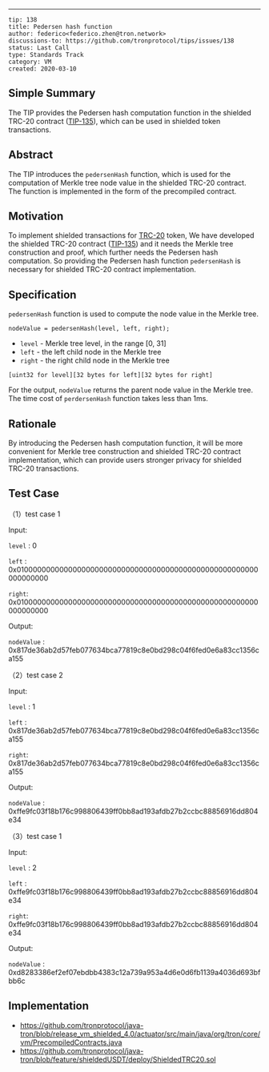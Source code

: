 ---
```
tip: 138 
title: Pedersen hash function 
author: federico<federico.zhen@tron.network>
discussions-to: https://github.com/tronprotocol/tips/issues/138
status: Last Call
type: Standards Track
category: VM
created: 2020-03-10
```

## Simple Summary 

The TIP provides the Pedersen hash computation function in the shielded TRC-20 contract ([TIP-135](https://github.com/tronprotocol/tips/blob/master/tip-135.md)), which can be used in shielded token transactions.

## Abstract 

The TIP introduces the `pedersenHash` function, which is used for the computation of Merkle tree node value in the shielded TRC-20 contract. The function is implemented in the form of the precompiled contract.

## Motivation 

To implement shielded transactions for [TRC-20](https://github.com/tronprotocol/TIPs/blob/master/tip-20.md) token,  We have developed the shielded TRC-20 contract ([TIP-135](https://github.com/tronprotocol/tips/blob/master/tip-135.md)) and  it needs the Merkle tree construction and proof, which further needs the Pedersen hash computation. So providing the Pedersen hash function `pedersenHash` is necessary for shielded TRC-20 contract implementation.

## Specification

`pedersenHash` function is used to compute the node value in the  Merkle tree.

```
nodeValue = pedersenHash(level, left, right);
```

* `level` - Merkle tree level, in the range [0, 31]
* `left` - the left child node in the Merkle tree
* `right` - the right child node in the Merkle tree

```
[uint32 for level][32 bytes for left][32 bytes for right]
```

 For the output, `nodeValue` returns the parent node value in the Merkle tree. The time cost of `perdersenHash` function takes less than 1ms.

## Rationale

By introducing the Pedersen hash computation function, it will be more convenient for Merkle tree construction and  shielded TRC-20 contract implementation, which can provide users stronger privacy for shielded TRC-20 transactions.

## Test Case

（1）test case 1

Input:

`level` : 0

`left` : 0x0100000000000000000000000000000000000000000000000000000000000000

`right`: 0x0100000000000000000000000000000000000000000000000000000000000000

Output:

`nodeValue` : 0x817de36ab2d57feb077634bca77819c8e0bd298c04f6fed0e6a83cc1356ca155

（2）test case 2

Input:

`level` : 1

`left` : 0x817de36ab2d57feb077634bca77819c8e0bd298c04f6fed0e6a83cc1356ca155

`right`: 0x817de36ab2d57feb077634bca77819c8e0bd298c04f6fed0e6a83cc1356ca155

Output:

`nodeValue` : 0xffe9fc03f18b176c998806439ff0bb8ad193afdb27b2ccbc88856916dd804e34

（3）test case 1

Input:

`level` : 2

`left` : 0xffe9fc03f18b176c998806439ff0bb8ad193afdb27b2ccbc88856916dd804e34

`right`: 0xffe9fc03f18b176c998806439ff0bb8ad193afdb27b2ccbc88856916dd804e34

Output:

`nodeValue` : 0xd8283386ef2ef07ebdbb4383c12a739a953a4d6e0d6fb1139a4036d693bfbb6c

## Implementation 
* https://github.com/tronprotocol/java-tron/blob/release_vm_shielded_4.0/actuator/src/main/java/org/tron/core/vm/PrecompiledContracts.java
* https://github.com/tronprotocol/java-tron/blob/feature/shieldedUSDT/deploy/ShieldedTRC20.sol



